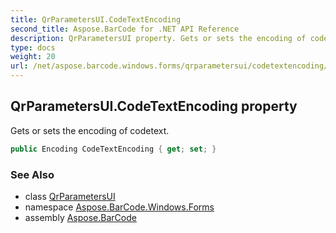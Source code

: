 ```yaml
---
title: QrParametersUI.CodeTextEncoding
second_title: Aspose.BarCode for .NET API Reference
description: QrParametersUI property. Gets or sets the encoding of codetext
type: docs
weight: 20
url: /net/aspose.barcode.windows.forms/qrparametersui/codetextencoding/
---
```

## QrParametersUI.CodeTextEncoding property

Gets or sets the encoding of codetext.

```csharp
public Encoding CodeTextEncoding { get; set; }
```

### See Also

* class [QrParametersUI](../)
* namespace [Aspose.BarCode.Windows.Forms](../../../aspose.barcode.windows.forms/)
* assembly [Aspose.BarCode](../../../)


